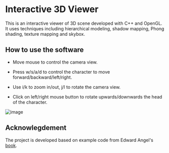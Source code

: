 # Interactive 3D Viewer

This is an interactive viewer of 3D scene developed with C++ and OpenGL. It uses techniques including hierarchical modeling, shadow mapping, Phong shading, texture mapping and skybox.

## How to use the software

* Move mouse to control the camera view.

* Press w/s/a/d to control the character to move forward/backward/left/right.

* Use i/k to zoom in/out, j/l to rotate the camera view.

* Click on left/right mouse button to rotate upwards/downwards the head of the character.

![image](demo.gif)

## Acknowlegdement
The project is developed based on example code from Edward Angel's [book](https://www.cs.unm.edu/~angel/BOOK/INTERACTIVE_COMPUTER_GRAPHICS/SIXTH_EDITION/CODE/).

